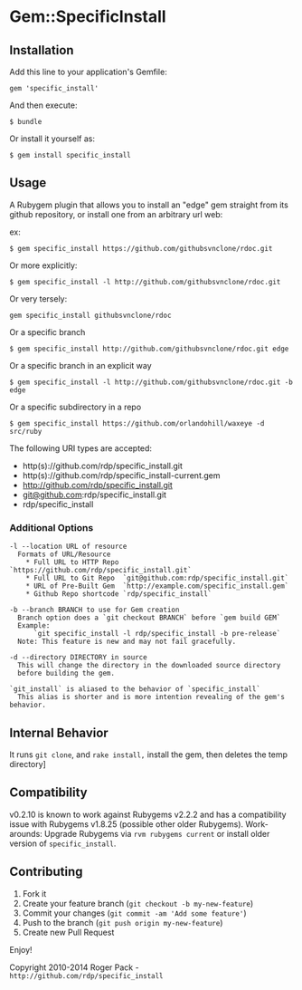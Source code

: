 # Gem::SpecificInstall

## Installation

Add this line to your application's Gemfile:

    gem 'specific_install'

And then execute:

    $ bundle

Or install it yourself as:

    $ gem install specific_install

## Usage

A Rubygem plugin that allows you to install an "edge" gem straight from its github repository, 
  or install one from an arbitrary url web:

ex:

`
  $ gem specific_install https://github.com/githubsvnclone/rdoc.git
`

Or more explicitly:

`
  $ gem specific_install -l http://github.com/githubsvnclone/rdoc.git
`

Or very tersely:

`gem specific_install githubsvnclone/rdoc`

Or a specific branch

`
  $ gem specific_install http://github.com/githubsvnclone/rdoc.git edge
`

Or a specific branch in an explicit way

`
  $ gem specific_install -l http://github.com/githubsvnclone/rdoc.git -b edge
`

Or a specific subdirectory in a repo 

`
  $ gem specific_install https://github.com/orlandohill/waxeye -d src/ruby
`

The following URI types are accepted:

- http(s)://github.com/rdp/specific_install.git
- http(s)://github.com/rdp/specific_install-current.gem
- http://github.com/rdp/specific_install.git
- git@github.com:rdp/specific_install.git
- rdp/specific_install


### Additional Options

    -l --location URL of resource 
      Formats of URL/Resource
        * Full URL to HTTP Repo `https://github.com/rdp/specific_install.git`
        * Full URL to Git Repo  `git@github.com:rdp/specific_install.git`
        * URL of Pre-Built Gem  `http://example.com/specific_install.gem`
        * Github Repo shortcode `rdp/specific_install`

    -b --branch BRANCH to use for Gem creation
      Branch option does a `git checkout BRANCH` before `gem build GEM`
      Example:
          `git specific_install -l rdp/specific_install -b pre-release`
      Note: This feature is new and may not fail gracefully.

    -d --directory DIRECTORY in source
      This will change the directory in the downloaded source directory
      before building the gem. 

    `git_install` is aliased to the behavior of `specific_install`
      This alias is shorter and is more intention revealing of the gem's behavior.
## Internal Behavior

It runs `git clone`, and `rake install,` install the gem, then deletes the temp directory]

## Compatibility

v0.2.10 is known to work against Rubygems v2.2.2 and has a compatibility issue with Rubygems v1.8.25 (possible other older Rubygems).
Work-arounds: Upgrade Rubygems via `rvm rubygems current` or install older version of `specific_install`.
## Contributing

1. Fork it
2. Create your feature branch (`git checkout -b my-new-feature`)
3. Commit your changes (`git commit -am 'Add some feature'`)
4. Push to the branch (`git push origin my-new-feature`)
5. Create new Pull Request

Enjoy!

Copyright 2010-2014 Roger Pack - `http://github.com/rdp/specific_install`
